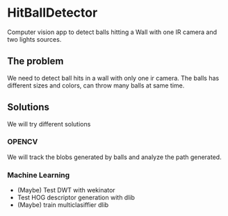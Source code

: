 # HitBallDetector

Computer vision app to detect balls hitting a Wall with one IR camera and two lights sources. 

## The problem

We need to detect ball hits in a wall with only one ir camera. The balls has different sizes and colors, can 
throw many balls at same time.

## Solutions

We will try different solutions

### OPENCV

We will track the blobs generated by balls and analyze the path generated.

### Machine Learning

- (Maybe) Test DWT with wekinator
- Test HOG descriptor generation with dlib
- (Maybe) train multiclasiffier dlib 




